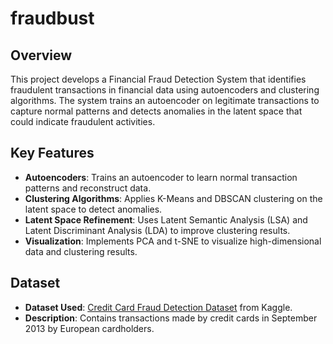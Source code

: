 # fraudbust

## Overview

This project develops a Financial Fraud Detection System that identifies fraudulent transactions in financial data using autoencoders and clustering algorithms. The system trains an autoencoder on legitimate transactions to capture normal patterns and detects anomalies in the latent space that could indicate fraudulent activities.

## Key Features

- **Autoencoders**: Trains an autoencoder to learn normal transaction patterns and reconstruct data.
- **Clustering Algorithms**: Applies K-Means and DBSCAN clustering on the latent space to detect anomalies.
- **Latent Space Refinement**: Uses Latent Semantic Analysis (LSA) and Latent Discriminant Analysis (LDA) to improve clustering results.
- **Visualization**: Implements PCA and t-SNE to visualize high-dimensional data and clustering results.

## Dataset

- **Dataset Used**: [Credit Card Fraud Detection Dataset](https://www.kaggle.com/mlg-ulb/creditcardfraud) from Kaggle.
- **Description**: Contains transactions made by credit cards in September 2013 by European cardholders.
